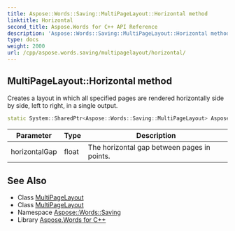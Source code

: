```yaml
---
title: Aspose::Words::Saving::MultiPageLayout::Horizontal method
linktitle: Horizontal
second_title: Aspose.Words for C++ API Reference
description: 'Aspose::Words::Saving::MultiPageLayout::Horizontal method. Creates a layout in which all specified pages are rendered horizontally side by side, left to right, in a single output in C++.'
type: docs
weight: 2000
url: /cpp/aspose.words.saving/multipagelayout/horizontal/
---
```

## MultiPageLayout::Horizontal method


Creates a layout in which all specified pages are rendered horizontally side by side, left to right, in a single output.

```cpp
static System::SharedPtr<Aspose::Words::Saving::MultiPageLayout> Aspose::Words::Saving::MultiPageLayout::Horizontal(float horizontalGap)
```


| Parameter | Type | Description |
| --- | --- | --- |
| horizontalGap | float | The horizontal gap between pages in points. |

## See Also

* Class [MultiPageLayout](../)
* Class [MultiPageLayout](../)
* Namespace [Aspose::Words::Saving](../../)
* Library [Aspose.Words for C++](../../../)
